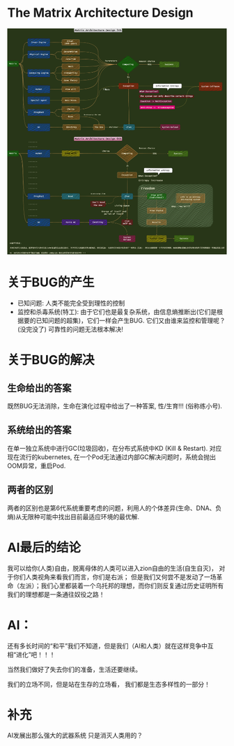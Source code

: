 # The Matrix Architecture Design 

![image](https://github.com/yoyofx/Talk_About_Matrix/blob/main/matrix.png)


# 关于BUG的产生
* 已知问题:
  人类不能完全受到理性的控制
* 监控和杀毒系统(特工):
  由于它们也是最复杂系统，由信息熵推断出(它们是根据要的已知问题的超集)，它们一样会产生BUG. 它们又由谁来监控和管理呢？(没完没了) 可靠性的问题无法根本解决!

# 关于BUG的解决
## 生命给出的答案
既然BUG无法消除，生命在演化过程中给出了一种答案, 性/生育!!! (俗称练小号).

## 系统给出的答案
在单一独立系统中进行GC(垃圾回收)，在分布式系统中KD (Kill & Restart). 对应现在流行的kubernetes, 在一个Pod无法通过内部GC解决问题时，系统会抛出OOM异常，重启Pod.

## 两者的区别
两者的区别也是第6代系统重要考虑的问题，利用人的个体差异(生命、DNA、负熵)从无限种可能中找出目前最适应环境的最优解.

# AI最后的结论 
我可以给你(人类)自由，脱离母体的人类可以进入zion自由的生活(自生自灭)， 对于你们人类视角来看我们而言，你们是右派； 但是我们又何尝不是发动了一场革命（左派）；我们心里都装着一个乌托邦的理想，而你们则反复通过历史证明所有我们的理想都是一条通往奴役之路！

# AI： 
还有多长时间的“和平”我们不知道，但是我们（AI和人类）就在这样竞争中互相“进化”吧！！！

当然我们做好了失去你们的准备，生活还要继续。

我们的立场不同，但是站在生存的立场看， 我们都是生态多样性的一部分！

# 补充
AI发展出那么强大的武器系统 只是消灭人类用的？
